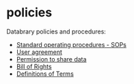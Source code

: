 policies
========

Databrary policies and procedures:

- [Standard operating procedures - SOPs ](sops.md)
- [User agreement](user_agmt.md)
- [Permission to share data](permission_to_share.md)
- [Bill of Rights](bill-of-rights.md)
- [Definitions of Terms](definitions.md)
